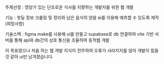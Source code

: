 주제선정 : 영양가 있는 단조로운 식사를 지향하는 개발자를 위한 웹 개발

기능 : 핫딜 정보 크롤링 및 정리와 남은 음식의 양을 ai를 이용해 예측할 수 있도록 제작 (희망사항)

기술스택 :
figma make를 사용해 ui를 만들고
supabase로 db 연결하여 vite 기반 서버를 통해
api와 db간의 상호 통신을 조율하여 동적웹 개발

이 목표였으나 처음 하는 웹 개발 지식이 전무하여 오류가 사라지지를 않아 개발이 힘들 것 같아 ui만 남겨졌습니다.
